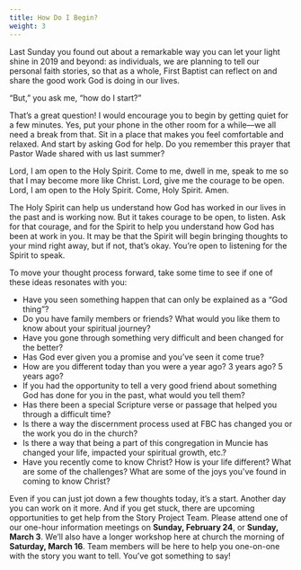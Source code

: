 ```yaml
---
title: How Do I Begin?
weight: 3
---
```


Last Sunday you found out about a remarkable way you can let your light shine in 2019 and beyond: as individuals, we are planning to tell our personal faith stories, so that as a whole, First Baptist can reflect on and share the good work God is doing in our lives.




“But,” you ask me, “how do I start?”




That’s a great question! I would encourage you to begin by getting quiet for a few minutes. Yes, put your phone in the other room for a while—we all need a break from that. Sit in a place that makes you feel comfortable and relaxed. And start by asking God for help. Do you remember this prayer that Pastor Wade shared with us last summer?




Lord, I am open to the Holy Spirit. Come to me, dwell in me, speak to me so that I may become more like Christ. Lord, give me the courage to be open. Lord, I am open to the Holy Spirit. Come, Holy Spirit. Amen.




The Holy Spirit can help us understand how God has worked in our lives in the past and is working now. But it takes courage to be open, to listen. Ask for that courage, and for the Spirit to help you understand how God has been at work in you. It may be that the Spirit will begin bringing thoughts to your mind right away, but if not, that’s okay. You’re open to listening for the Spirit to speak.




To move your thought process forward, take some time to see if one of these ideas resonates with you:




- Have you seen something happen that can only be explained as a “God thing”?
- Do you have family members or friends? What would you like them to know about your spiritual journey?
- Have you gone through something very difficult and been changed for the better?
- Has God ever given you a promise and you’ve seen it come true?
- How are you different today than you were a year ago?  3 years ago?  5 years ago? 
- If you had the opportunity to tell a very good friend about something God has done for you in the past, what would you tell them?
- Has there been a special Scripture verse or passage that helped you through a difficult time?
- Is there a way the discernment process used at FBC has changed you or the work you do in the church?
- Is there a way that being a part of this congregation in Muncie has changed your life, impacted your spiritual growth, etc.?
- Have you recently come to know Christ?  How is your life different?  What are some of the challenges?  What are some of the joys you've found in coming to know Christ?




Even if you can just jot down a few thoughts today, it’s a start. Another day you can work on it more. And if you get stuck, there are upcoming opportunities to get help from the Story Project Team. Please attend one of our one-hour information meetings on **Sunday, February 24**, or **Sunday, March 3**. We’ll also have a longer workshop here at church the morning of **Saturday, March 16**. Team members will be here to help you one-on-one with the story you want to tell. You’ve got something to say!